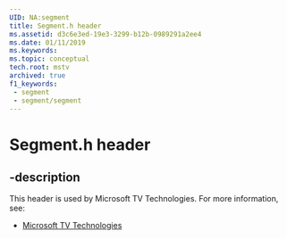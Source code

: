 ```yaml
---
UID: NA:segment
title: Segment.h header
ms.assetid: d3c6e3ed-19e3-3299-b12b-0989291a2ee4
ms.date: 01/11/2019
ms.keywords: 
ms.topic: conceptual
tech.root: mstv
archived: true
f1_keywords:
 - segment
 - segment/segment
---
```


# Segment.h header


## -description

This header is used by Microsoft TV Technologies. For more information, see:

- [Microsoft TV Technologies](../_mstv/index.md)

